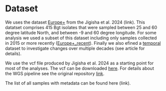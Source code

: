 # Dataset
We uses the dataset <ins>Europe+</ins> from the Jigisha et al. 2024 (link). This datatset comprises 415 Bgt isolates that were sampled between 25 and 60 degree latitude North, and between -9 and 60 degree longitude.
For some analysis we used a subset of this dataset including only samples collected in 2015 or more recently (<ins>Europe+_recent</ins>). Finally we also efined a <ins>temporal</ins> dataset to investigate changes over multiple decades (see article for details). 

We use the vcf file produced by Jigisha et al. 2024 as a starting point for most of the analyses. The vcf can be downloaded [here](https://doi.org/10.5281/zenodo.13903934). For details about the WGS pipeline see the original repository [link](https://github.com/fmenardo/Bgt_popgen_Europe_2024/blob/Bgt_ms/WGS_pipeline/WGS_pipeline.md).

The list of all samples with metadata can be found here (link).
